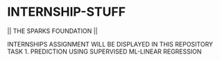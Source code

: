 # INTERNSHIP-STUFF
|| THE SPARKS FOUNDATION ||

INTERNSHIPS ASSIGNMENT WILL BE DISPLAYED IN THIS REPOSITORY 
TASK 1. PREDICTION USING SUPERVISED ML-LINEAR REGRESSION

